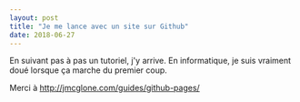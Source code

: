 ```yaml
---
layout: post
title: "Je me lance avec un site sur Github"
date: 2018-06-27
---
```


En suivant pas à pas un tutoriel, j'y arrive. En informatique, je suis vraiment doué lorsque ça marche du premier coup.

Merci à http://jmcglone.com/guides/github-pages/
